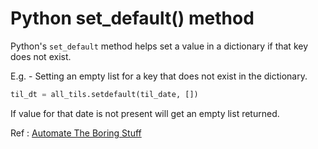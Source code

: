 # Python set_default() method

Python's `set_default` method helps set a value in a dictionary if that key does not exist.

E.g. - Setting an empty list for a key that does not exist in the dictionary.

```python
til_dt = all_tils.setdefault(til_date, [])
```

If value for that date is not present will get an empty list returned.

Ref : [Automate The Boring Stuff](https://automatetheboringstuff.com/chapter5/)
